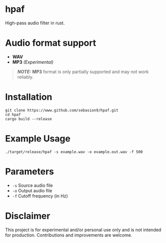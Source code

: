 # hpaf

High-pass audio filter in rust.

# Audio format support

- **WAV**
- **MP3** _(Experimental)_

> **_NOTE:_** **MP3** format is only partially supported and may not work reliably.

# Installation

```
git clone https://www.github.com/sebasion9/hpaf.git
cd hpaf
cargo build --release
```

# Example Usage

```
./target/release/hpaf -s example.wav -o example.out.wav -f 500
```

# Parameters
- `-s` Source audio file
- `-o` Output audio file
- `-f` Cutoff frequency (in Hz)

# Disclaimer

This project is for experimental and/or personal use only and is not intended for production. Contributions and improvements are welcome.
